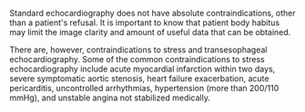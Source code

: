 Standard echocardiography does not have absolute contraindications, other than a patient's refusal. It is important to know that patient body habitus may limit the image clarity and amount of useful data that can be obtained.

There are, however, contraindications to stress and transesophageal echocardiography. Some of the common contraindications to stress echocardiography include acute myocardial infarction within two days, severe symptomatic aortic stenosis, heart failure exacerbation, acute pericarditis, uncontrolled arrhythmias, hypertension (more than 200/110 mmHg), and unstable angina not stabilized medically.